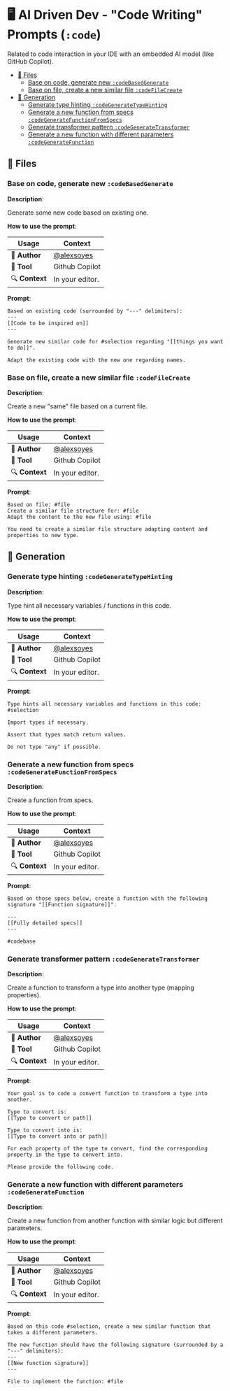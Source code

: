 # 🖥️ AI Driven Dev - "Code Writing" Prompts (`:code`)

Related to code interaction in your IDE with an embedded AI model (like GitHub Copilot).

- [🚛 Files](#-files)
  - [Base on code, generate new `:codeBasedGenerate`](#base-on-code-generate-new-codebasedgenerate)
  - [Base on file, create a new similar file `:codeFileCreate`](#base-on-file-create-a-new-similar-file-codefilecreate)
- [🚀 Generation](#-generation)
  - [Generate type hinting `:codeGenerateTypeHinting`](#generate-type-hinting-codegeneratetypehinting)
  - [Generate a new function from specs `:codeGenerateFunctionFromSpecs`](#generate-a-new-function-from-specs-codegeneratefunctionfromspecs)
  - [Generate transformer pattern `:codeGenerateTransformer`](#generate-transformer-pattern-codegeneratetransformer)
  - [Generate a new function with different parameters `:codeGenerateFunction`](#generate-a-new-function-with-different-parameters-codegeneratefunction)

## 🚛 Files

### Base on code, generate new `:codeBasedGenerate`

**Description**:

Generate some new code based on existing one.

**How to use the prompt**:

| Usage                   | Context                                                    |
|-------------------------|------------------------------------------------------------|
| 🚀 **Author**           | [@alexsoyes](https://beacons.ai/alexsoyes)                 |
| 🤖 **Tool**             | Github Copilot                                             |
| 🔍 **Context**          | In your editor.                                            |

**Prompt**:

```text
Based on existing code (surrounded by "---" delimiters):
---
[[Code to be inspired on]]
---

Generate new similar code for #selection regarding "[[things you want to do]]".

Adapt the existing code with the new one regarding names.
```

### Base on file, create a new similar file `:codeFileCreate`

**Description**:

Create a new "same" file based on a current file.

**How to use the prompt**:

| Usage                   | Context                                                    |
|-------------------------|------------------------------------------------------------|
| 🚀 **Author**           | [@alexsoyes](https://beacons.ai/alexsoyes)                 |
| 🤖 **Tool**             | Github Copilot                                             |
| 🔍 **Context**          | In your editor.                                            |

**Prompt**:

```text
Based on file: #file
Create a similar file structure for: #file
Adapt the content to the new file using: #file

You need to create a similar file structure adapting content and properties to new type.
```

## 🚀 Generation

### Generate type hinting `:codeGenerateTypeHinting`

**Description**:

Type hint all necessary variables / functions in this code.

**How to use the prompt**:

| Usage                   | Context                                                    |
|-------------------------|------------------------------------------------------------|
| 🚀 **Author**           | [@alexsoyes](https://beacons.ai/alexsoyes)                 |
| 🤖 **Tool**             | Github Copilot                                             |
| 🔍 **Context**          | In your editor.                                            |

**Prompt**:

```text
Type hints all necessary variables and functions in this code: #selection

Import types if necessary.

Assert that types match return values.

Do not type "any" if possible.
```

### Generate a new function from specs `:codeGenerateFunctionFromSpecs`

**Description**:

Create a function from specs.

**How to use the prompt**:

| Usage                   | Context                                                    |
|-------------------------|------------------------------------------------------------|
| 🚀 **Author**           | [@alexsoyes](https://beacons.ai/alexsoyes)                 |
| 🤖 **Tool**             | Github Copilot                                             |
| 🔍 **Context**          | In your editor.                                            |

**Prompt**:

```text
Based on those specs below, create a function with the following signature "[[Function signature]]".

---
[[Fully detailed specs]]
---

#codebase
```

### Generate transformer pattern `:codeGenerateTransformer`

**Description**:

Create a function to transform a type into another type (mapping properties).

**How to use the prompt**:

| Usage                   | Context                                                    |
|-------------------------|------------------------------------------------------------|
| 🚀 **Author**           | [@alexsoyes](https://beacons.ai/alexsoyes)                 |
| 🤖 **Tool**             | Github Copilot                                             |
| 🔍 **Context**          | In your editor.                                            |

**Prompt**:

```text
Your goal is to code a convert function to transform a type into another.

Type to convert is:
[[Type to convert or path]]

Type to convert into is:
[[Type to convert into or path]]

For each property of the type to convert, find the corresponding property in the type to convert into.

Please provide the following code.
```

### Generate a new function with different parameters `:codeGenerateFunction`

**Description**:

Create a new function from another function with similar logic but different parameters.

**How to use the prompt**:

| Usage                   | Context                                                    |
|-------------------------|------------------------------------------------------------|
| 🚀 **Author**           | [@alexsoyes](https://beacons.ai/alexsoyes)                 |
| 🤖 **Tool**             | Github Copilot                                             |
| 🔍 **Context**          | In your editor.                                            |

**Prompt**:

```text
Based on this code #selection, create a new similar function that takes a different parameters.

The new function should have the following signature (surrounded by a "---" delimiters):
---
[[New function signature]]
---

File to implement the function: #file
```
